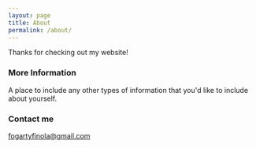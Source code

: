 ```yaml
---
layout: page
title: About
permalink: /about/
---
```


Thanks for checking out my website! 

### More Information

A place to include any other types of information that you'd like to include about yourself.

### Contact me

[fogartyfinola@gmail.com](mailto:fogartyfinola@gmail.com)

